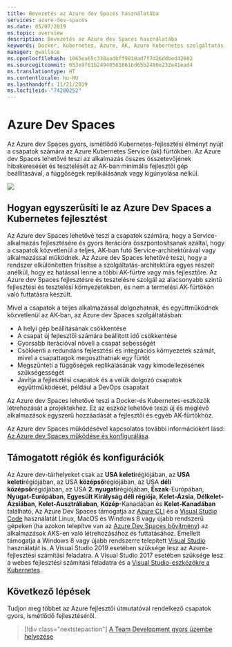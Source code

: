 ```yaml
---
title: Bevezetés az Azure dev Spaces használatába
services: azure-dev-spaces
ms.date: 05/07/2019
ms.topic: overview
description: Bevezetés az Azure dev Spaces használatába
keywords: Docker, Kubernetes, Azure, AK, Azure Kubernetes szolgáltatás, tárolók, kubectl, k8s
manager: gwallace
ms.openlocfilehash: 1065ea65c338aadbff9818ad7f7d26ddbed42602
ms.sourcegitcommit: 653e9f61b24940561061bd65b2486e232e41ead4
ms.translationtype: HT
ms.contentlocale: hu-HU
ms.lasthandoff: 11/21/2019
ms.locfileid: "74280252"
---
```

# <a name="azure-dev-spaces"></a>Azure Dev Spaces

Az Azure dev Spaces gyors, ismétlődő Kubernetes-fejlesztési élményt nyújt a csapatok számára az Azure Kubernetes Service (ak) fürtökben. Az Azure dev Spaces lehetővé teszi az alkalmazás összes összetevőjének hibakeresését és tesztelését az AK-ban minimális fejlesztői gép beállításával, a függőségek replikálásának vagy kigúnyolása nélkül.

![](media/azure-dev-spaces/collaborate-graphic.gif)

## <a name="how-azure-dev-spaces-simplifies-kubernetes-development"></a>Hogyan egyszerűsíti le az Azure Dev Spaces a Kubernetes fejlesztést

Az Azure dev Spaces lehetővé teszi a csapatok számára, hogy a Service-alkalmazás fejlesztésére és gyors iterációra összpontosítsanak azáltal, hogy a csapatok közvetlenül a teljes, AK-ban futó Service-architektúrával vagy alkalmazással működnek. Az Azure dev Spaces lehetővé teszi, hogy a rendszer elkülönítetten frissítse a szolgáltatás-architektúra egyes részeit anélkül, hogy ez hatással lenne a többi AK-fürtre vagy más fejlesztőre. Az Azure dev Spaces fejlesztésre és tesztelésre szolgál az alacsonyabb szintű fejlesztési és tesztelési környezetekben, és nem a termelési AK-fürtökön való futtatásra készült.

Mivel a csapatok a teljes alkalmazással dolgozhatnak, és együttműködnek közvetlenül az AK-ban, az Azure dev Spaces szolgáltatásban:

* A helyi gép beállításának csökkentése
* A csapat új fejlesztői számára beállított idő csökkentése
* Gyorsabb iterációval növeli a csapat sebességét
* Csökkenti a redundáns fejlesztési és integrációs környezetek számát, mivel a csapattagok megoszthatnak egy fürtöt
* Megszünteti a függőségek replikálásának vagy kimodellezésének szükségességét
* Javítja a fejlesztési csapatok és a velük dolgozó csapatok együttműködését, például a DevOps csapatait

Az Azure dev Spaces lehetővé teszi a Docker-és Kubernetes-eszközök létrehozását a projektekhez. Ez az eszköz lehetővé teszi új és meglévő alkalmazások egyszerű hozzáadását a fejlesztői és egyéb AK-fürtökhöz.

Az Azure dev Spaces működésével kapcsolatos további információkért lásd: [Az Azure dev Spaces működése és konfigurálása][how-dev-spaces-works].

## <a name="supported-regions-and-configurations"></a>Támogatott régiók és konfigurációk

Az Azure dev-tárhelyeket csak az **USA keleti**régiójában, az **USA keleti**régiójában, az USA **középső**régiójában, az USA **déli középső**régiójában, az USA **2. nyugati**régiójában, **Észak**-Európában, **Nyugat-Európában**, **Egyesült Királyság déli régiója**, **Kelet-Ázsia**, **Délkelet-Ázsiában**, **Kelet-Ausztráliaban**, **Közép**-Kanadában és **Kelet-Kanadában** található, Az Azure Dev Spaces támogatja az [Azure CLI](/cli/azure/install-azure-cli?view=azure-cli-latest) és a [Visual Studio Code](https://code.visualstudio.com/download) használatát Linux, MacOS és Windows 8 vagy újabb rendszerű gépeken (ha azokon telepítve van az [Azure Dev Spaces bővítmény](https://marketplace.visualstudio.com/items?itemName=azuredevspaces.azds)) az alkalmazások AKS-en való létrehozásához és futtatásához. Emellett támogatja a Windows 8 vagy újabb rendszerre telepített [Visual Studio](https://aka.ms/vsdownload?utm_source=mscom&utm_campaign=msdocs) használatát is. A Visual Studio 2019 esetében szüksége lesz az Azure-fejlesztési számítási feladatra. A Visual Studio 2017 esetében szüksége lesz a webes fejlesztési számítási feladatra és a [Visual Studio-eszközökre a Kubernetes](https://aka.ms/get-vsk8stools).

## <a name="next-steps"></a>Következő lépések

Tudjon meg többet az Azure fejlesztői útmutatóval rendelkező csapatok gyors, ismétlődő fejlesztéséről.

> [!div class="nextstepaction"]
> [A Team Development gyors üzembe helyezése](quickstart-team-development.md)


[how-dev-spaces-works]: how-dev-spaces-works.md
[team-development-quickstart]: quickstart-team-development.md

